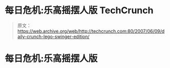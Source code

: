# 每日危机:乐高摇摆人版 TechCrunch

> 原文：<https://web.archive.org/web/http://techcrunch.com:80/2007/06/09/daily-crunch-lego-swinger-edition/>

# 每日危机:乐高摇摆人版